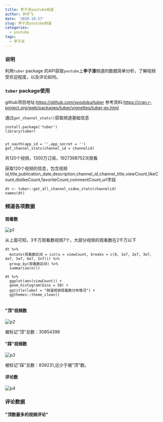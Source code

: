 ```yaml
---
title: 李子漆youtube频道
author: 钟宇飞
date: '2020-10-27'
slug: 李子漆youtube频道
categories:
  - youtube
tags:
  - 李子柒
---
```



### 说明

利用`tuber` package 的API获取`youtube`上**李子漆**频道的数据简单分析，了解视频受欢迎程度，以及评论如何。

### `tuber` package使用

github项目地址:<https://github.com/soodoku/tuber>
参考资料:<https://cran.r-project.org/web/packages/tuber/vignettes/tuber-ex.html>

通过`get_channel_stats()`获取频道基础信息

```{r}
install.package('tuber')
library(tuber)


yt_oauth(app_id = '',app_secret = '')
get_channel_stats(channel_id = channelid)
```
共120个视频，1300万订阅，1927398752次观看


获取120个视频的信息，包含视频id,title,publication_date,description,channel_id,channel_title,viewCount,likeCount,dislikeCount,favoriteCount,commentCount,url字段

```
dt <- tuber::get_all_channel_video_stats(channelid)
names(dt)
```

### 频道各项数据

#### 观看数

![p1](/img/2020-10-27/频道观看数.svg)

从上面可知，3千万观看数视频7个，大部分视频的观看数在2千万以下

```
dt %>%
  mutate(观看数区间 = cut(x = viewCount, breaks = c(0, 1e7, 2e7, 3e7, 4e7, 5e7, 6e7, Inf))) %>%
  group_by(观看数区间) %>%
  summarise(n())

dt %>%
  ggplot(aes(viewCount)) +
  geom_histogram(bins = 50) +
  ggtitle(label = "频道视频观看数分布情况") +
  ggthemes::theme_clean()
  
```

#### "顶"视频数

![p2](/img/2020-10-27/顶视频数.svg)

被标记"顶"总数：30854396

#### "踩"视频数
![p3](/img/2020-10-27/踩视频数.svg)

被标记"踩"总数：839231,远少于被"顶"数。


#### 评论数
![p4](/img/2020-10-27/评论数.svg)


### 评论数据

#### "顶数最多的视频评论"

